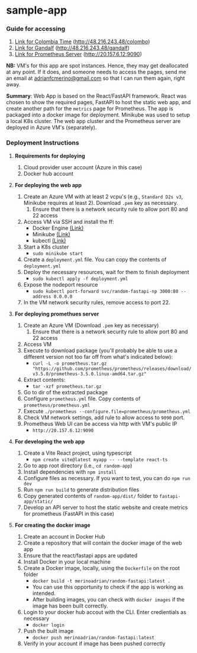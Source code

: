 # sample-app

### Guide for accessing

1.  [Link for Colombia Time](http://48.216.243.48/colombo) (http://48.216.243.48/colombo)
1.  [Link for Gandalf](http://48.216.243.48/gandalf) (http://48.216.243.48/gandalf)
1.  [Link for Prometheus Server](http://20.157.6.12:9090) (http://20.157.6.12:9090)

**NB:** VM's for this app are spot instances. Hence, they may get deallocated at any point. If it does, and someone needs to access the pages, send me an email at adrianfcmerino@gmail.com so that I can run them again, right away.

**Summary**: Web App is based on the React/FastAPI framework. React was chosen to show the required pages, FastAPI to host the static web app, and create another path for the `metrics` page for Prometheus. The app is packaged into a docker image for deployment. Minikube was used to setup a local K8s cluster. The web app cluster and the Prometheus server are deployed in Azure VM's (separately).

### Deployment Instructions

1. **Requirements for deploying**

   1. Cloud provider user account (Azure in this case)
   2. Docker hub account

1. **For deploying the web app**
   1. Create an Azure VM with at least 2 vcpu's (e.g., `Standard D2s v3`, Minikube requires at least 2). Download `.pem` key as necessary.
      1. Ensure that there is a network security rule to allow port 80 and 22 access
   1. Access VM via SSH and install the ff:
      - Docker Engine [(Link)](https://docs.docker.com/engine/install/ubuntu/)
      - Minikube [(Link)](https://minikube.sigs.k8s.io/docs/start/?arch=%2Flinux%2Fx86-64%2Fstable%2Fbinary+download)
      - kubectl [(Link)](https://kubernetes.io/docs/tasks/tools/install-kubectl-linux/)
   1. Start a K8s cluster
      - `sudo minikube start`
   1. Create a `deployment.yml` file. You can copy the contents of `deployment.yml`
   1. Deploy the necessary resources, wait for them to finish deployment
      - `sudo kubectl apply -f deployment.yml`
   1. Expose the nodeport resource
      - `sudo kubectl port-forward svc/random-fastapi-np 3000:80 --address 0.0.0.0`
   1. In the VM network security rules, remove access to port 22.
1. **For deploying promethues server**

   1. Create an Azure VM (Download `.pem` key as necessary)
      1. Ensure that there is a network security rule to allow port 80 and 22 access
   1. Access VM
   1. Execute to download package (you'll probably be able to use a different version not too far off from what's indicated below):
      - `curl -L -o prometheus.tar.gz "https://github.com/prometheus/prometheus/releases/download/v3.5.0/prometheus-3.5.0.linux-amd64.tar.gz"`
   1. Extract contents:
      - `tar -xzf prometheus.tar.gz`
   1. Go to dir of the extracted package
   1. Configure `prometheus.yml` file. Copy contents of `prometheus/prometheus.yml`
   1. Execute `./prometheus --configure.file=prometheus/prometheus.yml`
   1. Check VM network settings, add rule to allow access to `9090` port.
   1. Prometheus Web UI can be access via http with VM's public IP
      - `http://20.157.6.12:9090`

1. **For developing the web app**

   1. Create a Vite React project, using typescript
      - `npm create vite@latest myapp -- --template react-ts`
   1. Go to app root directory (i.e., `cd random-app`)
   1. Install dependencies with `npm install`
   1. Configure files as necessary. If you want to test, you can do `npm run dev`
   1. Run `npm run build` to generate distribution files
   1. Copy generated contents of `random-app/dist/` folder to `fastapi-app/static/`
   1. Develop an API server to host the static website and create metrics for prometheus (FastAPI in this case)

1. **For creating the docker image**
   1. Create an account in Docker Hub
   1. Create a repository that will contain the docker image of the web app
   1. Ensure that the react/fastapi apps are updated
   1. Install Docker in your local machine
   1. Create a Docker image, locally, using the `Dockerfile` on the root folder
      - `docker build -t merinoadrian/random-fastapi:latest .`
      - You can use this opportunity to check if the app is working as intended.
      - After building images, you can check with `docker images` if the image has been built correctly.
   1. Login to your docker hub accout with the CLI. Enter credientials as necessary
      - `docker login`
   1. Push the built image
      - `docker push merinoadrian/random-fastapi:latest`
   1. Verify in your account if image has been pushed correctly
